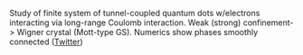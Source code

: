 
Study of finite system of tunnel-coupled quantum dots w/electrons interacting via long-range Coulomb interaction. Weak (strong) confinement-&gt; Wigner crystal (Mott-type GS). Numerics show phases smoothly connected ([Twitter](https://twitter.com/JoshuahHeath/status/1189553970135490560))

